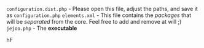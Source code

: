 ```configuration.dist.php``` - Please open this file, adjust the paths, and save it as ```configuration.php```
```elements.xml``` - This file contains the *packages* that will be *separated* from the core. Feel free to add and remove at will ;)
```jejoo.php``` - The **executable**

hF
